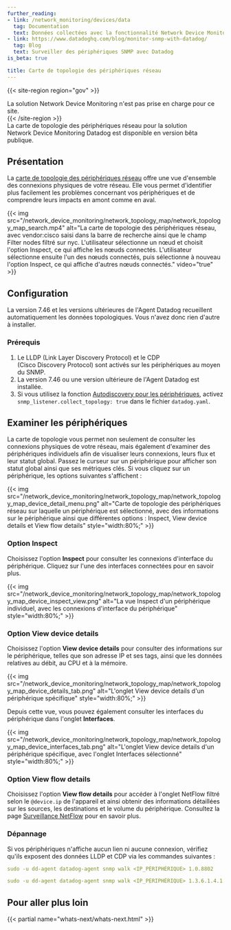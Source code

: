```yaml
---
further_reading:
- link: /network_monitoring/devices/data
  tag: Documentation
  text: Données collectées avec la fonctionnalité Network Device Monitoring
- link: https://www.datadoghq.com/blog/monitor-snmp-with-datadog/
  tag: Blog
  text: Surveiller des périphériques SNMP avec Datadog
is_beta: true

title: Carte de topologie des périphériques réseau
---
```


{{< site-region region="gov" >}}
<div class="alert alert-warning">La solution Network Device Monitoring n'est pas prise en charge pour ce site.</div>
{{< /site-region >}}

<div class="alert alert-warning">La carte de topologie des périphériques réseau pour la solution Network Device Monitoring Datadog est disponible en version bêta publique.</div>

## Présentation

La [carte de topologie des périphériques réseau][2] offre une vue d'ensemble des connexions physiques de votre réseau. Elle vous permet d'identifier plus facilement les problèmes concernant vos périphériques et de comprendre leurs impacts en amont comme en aval.

{{< img src="/network_device_monitoring/network_topology_map/network_topology_map_search.mp4" alt="La carte de topologie des périphériques réseau, avec vendor:cisco saisi dans la barre de recherche ainsi que le champ Filter nodes filtré sur nyc. L'utilisateur sélectionne un nœud et choisit l'option Inspect, ce qui affiche les nœuds connectés. L'utilisateur sélectionne ensuite l'un des nœuds connectés, puis sélectionne à nouveau l'option Inspect, ce qui affiche d'autres nœuds connectés." video="true" >}}

## Configuration

La version 7.46 et les versions ultérieures de l'Agent Datadog recueillent automatiquement les données topologiques. Vous n'avez donc rien d'autre à installer.

### Prérequis

1. Le LLDP (Link Layer Discovery Protocol) et le CDP (Cisco Discovery Protocol) sont activés sur les périphériques au moyen du SNMP.
2. La version 7.46 ou une version ultérieure de l'Agent Datadog est installée.
3. Si vous utilisez la fonction [Autodiscovery pour les périphériques][3], activez `snmp_listener.collect_topology: true` dans le fichier `datadog.yaml`.

## Examiner les périphériques

La carte de topologie vous permet non seulement de consulter les connexions physiques de votre réseau, mais également d'examiner des périphériques individuels afin de visualiser leurs connexions, leurs flux et leur statut global. Passez le curseur sur un périphérique pour afficher son statut global ainsi que ses métriques clés. Si vous cliquez sur un périphérique, les options suivantes s'affichent :

{{< img src="/network_device_monitoring/network_topology_map/network_topology_map_device_detail_menu.png" alt="Carte de topologie des périphériques réseau sur laquelle un périphérique est sélectionné, avec des informations sur le périphérique ainsi que différentes options : Inspect, View device details et View flow details" style="width:80%;" >}}

### Option Inspect

Choisissez l'option **Inspect** pour consulter les connexions d'interface du périphérique. Cliquez sur l'une des interfaces connectées pour en savoir plus.

{{< img src="/network_device_monitoring/network_topology_map/network_topology_map_device_inspect_view.png" alt="La vue Inspect d'un périphérique individuel, avec les connexions d'interface du périphérique" style="width:80%;" >}}

### Option View device details

Choisissez l'option **View device details** pour consulter des informations sur le périphérique, telles que son adresse IP et ses tags, ainsi que les données relatives au débit, au CPU et à la mémoire.

{{< img src="/network_device_monitoring/network_topology_map/network_topology_map_device_details_tab.png" alt="L'onglet View device details d'un périphérique spécifique" style="width:80%;" >}}

Depuis cette vue, vous pouvez également consulter les interfaces du périphérique dans l'onglet **Interfaces**.

{{< img src="/network_device_monitoring/network_topology_map/network_topology_map_device_interfaces_tab.png" alt="L'onglet View device details d'un périphérique spécifique, avec l'onglet Interfaces sélectionné" style="width:80%;" >}}

### Option View flow details

Choisissez l'option **View flow details** pour accéder à l'onglet NetFlow filtré selon le `@device.ip` de l'appareil et ainsi obtenir des informations détaillées sur les sources, les destinations et le volume du périphérique. Consultez la page [Surveillance NetFlow][1] pour en savoir plus.

### Dépannage

Si vos périphériques n'affiche aucun lien ni aucune connexion, vérifiez qu'ils exposent des données LLDP et CDP via les commandes suivantes :

```yaml
sudo -u dd-agent datadog-agent snmp walk <IP_PÉRIPHÉRIQUE> 1.0.8802
```

```yaml
sudo -u dd-agent datadog-agent snmp walk <IP_PÉRIPHÉRIQUE> 1.3.6.1.4.1.9.9.23
```

## Pour aller plus loin

{{< partial name="whats-next/whats-next.html" >}}


[1]: /fr/network_monitoring/devices/netflow/
[2]: https://app.datadoghq.com/infrastructure/devices?viewTab=topology
[3]: /fr/network_monitoring/devices/snmp_metrics/?tab=snmpv2#autodiscovery
